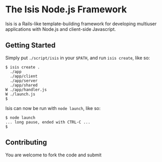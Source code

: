 The Isis Node.js Framework
==========================

Isis is a Rails-like template-building framework for developing multiuser applications with Node.js and client-side Javascript.

Getting Started
---------------

Simply put `./script/isis` in your `$PATH`, and run `isis create`, like so:

	$ isis create .
	  ./app
	  ./app/client
	  ./app/server
	  ./app/shared
	W ./app/handler.js
	W ./launch.js
	$ 

Isis can now be run with `node launch`, like so:

	$ node launch
	... long pause, ended with CTRL-C ...
	$ 

Contributing
------------

You are welcome to fork the code and submit 